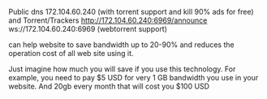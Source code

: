 Public dns
172.104.60.240 (with torrent support and kill 90% ads for free) 
and
Torrent/Trackers
http://172.104.60.240:6969/announce
ws://172.104.60.240:6969 (webtorrent support)

can help website to save bandwidth up to 20-90% and reduces the operation cost of all web site using it.

Just imagine how much you will save if you use this technology. For example, you need to pay $5 USD for very 1 GB bandwidth you use in your website. And 20gb every month that will cost you $100 USD
